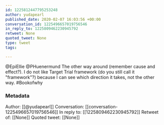 ```yaml
---
id: 1225812447795253248
author: yudapearl
published_date: 2020-02-07 16:03:56 +00:00
conversation_id: 1225496657019756546
in_reply_to: 1225809462230945792
retweet: None
quoted_tweet: None
type: tweet
tags:

---
```


@EpiEllie @PHuenermund The other way around (remember cause and effect?). I do not like Target Trial framework (do you still call it "framework"?) because I can see which direction it takes, not the other way. #Bookofwhy

### Metadata

Author: [[@yudapearl]]
Conversation: [[conversation-1225496657019756546]]
In reply to: [[1225809462230945792]]
Retweet of: [[None]]
Quoted tweet: [[None]]
